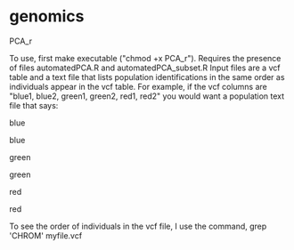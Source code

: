 # genomics

PCA_r 

To use, first make executable ("chmod +x PCA_r"). Requires the presence of files automatedPCA.R and automatedPCA_subset.R
Input files are a vcf table and a text file that lists population identifications in the same order as individuals appear in the vcf table. For example, if the vcf columns are "blue1, blue2, green1, green2, red1, red2" you would want a population text file that says:

blue

blue

green

green

red

red

To see the order of individuals in the vcf file, I use the command, grep 'CHROM' myfile.vcf
